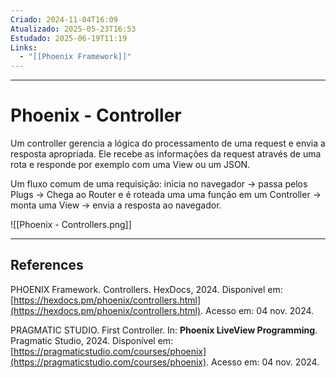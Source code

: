 ```yaml
---
Criado: 2024-11-04T16:09
Atualizado: 2025-05-23T16:53
Estudado: 2025-06-19T11:19
Links:
  - "[[Phoenix Framework]]"
---
```

---
# Phoenix - Controller

Um controller gerencia a lógica do processamento de uma request e envia a resposta apropriada. Ele recebe as informações da request através de uma rota e responde por exemplo com uma View ou um JSON.

Um fluxo comum de uma requisição: inicia no navegador -> passa pelos Plugs -> Chega ao Router e é roteada uma uma função em um Controller -> monta uma View -> envia a resposta ao navegador.

![[Phoenix - Controllers.png]]

---
## References

PHOENIX Framework. Controllers. HexDocs, 2024. Disponível em: [https://hexdocs.pm/phoenix/controllers.html](https://hexdocs.pm/phoenix/controllers.html). Acesso em: 04 nov. 2024.

PRAGMATIC STUDIO. First Controller. In: **Phoenix LiveView Programming**. Pragmatic Studio, 2024. Disponível em: [https://pragmaticstudio.com/courses/phoenix](https://pragmaticstudio.com/courses/phoenix). Acesso em: 04 nov. 2024.